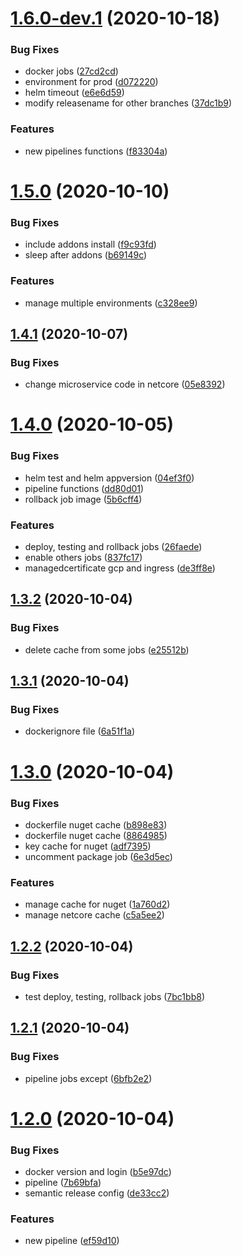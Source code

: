 # [1.6.0-dev.1](https://gitlab.com/apiservice-developments/testing-microservices/compare/v1.5.0...v1.6.0-dev.1) (2020-10-18)


### Bug Fixes

* docker jobs ([27cd2cd](https://gitlab.com/apiservice-developments/testing-microservices/commit/27cd2cd5f3a090183eaa19cff8c3642d888aa390))
* environment for prod ([d072220](https://gitlab.com/apiservice-developments/testing-microservices/commit/d072220082bee8cffd1937569bbb3314ecd633ae))
* helm timeout ([e6e6d59](https://gitlab.com/apiservice-developments/testing-microservices/commit/e6e6d59dd45bf4384ffc53a765a5cd2f6fa1c645))
* modify releasename for other branches ([37dc1b9](https://gitlab.com/apiservice-developments/testing-microservices/commit/37dc1b9769c1a1402ba332e77a424c10af5bc431))


### Features

* new pipelines functions ([f83304a](https://gitlab.com/apiservice-developments/testing-microservices/commit/f83304a3b48ac563f2bc3d50577d67f746c969dc))

# [1.5.0](https://gitlab.com/apiservice-developments/testing-microservices/compare/v1.4.1...v1.5.0) (2020-10-10)


### Bug Fixes

* include addons install ([f9c93fd](https://gitlab.com/apiservice-developments/testing-microservices/commit/f9c93fd663b0aa449e65fa892b19c4c0979b9364))
* sleep after addons ([b69149c](https://gitlab.com/apiservice-developments/testing-microservices/commit/b69149ca74e3657861e3ca274b350364cd4ec330))


### Features

* manage multiple environments ([c328ee9](https://gitlab.com/apiservice-developments/testing-microservices/commit/c328ee9692e6717e4fce4805fcf9fe4357f40a6a))

## [1.4.1](https://gitlab.com/apiservice-developments/testing-microservices/compare/v1.4.0...v1.4.1) (2020-10-07)


### Bug Fixes

* change microservice code in netcore ([05e8392](https://gitlab.com/apiservice-developments/testing-microservices/commit/05e8392eba6232ddbb36e4cb68b7bf46ae5be4c0))

# [1.4.0](https://gitlab.com/apiservice-developments/testing-microservices/compare/v1.3.2...v1.4.0) (2020-10-05)


### Bug Fixes

* helm test and helm appversion ([04ef3f0](https://gitlab.com/apiservice-developments/testing-microservices/commit/04ef3f04335d947f689a460971c7b48a6a2ef343))
* pipeline functions ([dd80d01](https://gitlab.com/apiservice-developments/testing-microservices/commit/dd80d012106396627150b6cec3559a4ba98c4c77))
* rollback job image ([5b6cff4](https://gitlab.com/apiservice-developments/testing-microservices/commit/5b6cff4e59e9eda9ea50b3810a4ca63708dc0903))


### Features

* deploy, testing and rollback jobs ([26faede](https://gitlab.com/apiservice-developments/testing-microservices/commit/26faededd40be8ed34db5d828c1a017f3c64585d))
* enable others jobs ([837fc17](https://gitlab.com/apiservice-developments/testing-microservices/commit/837fc1712ccfecc1f9350848f5194f6e6f492908))
* managedcertificate gcp and ingress ([de3ff8e](https://gitlab.com/apiservice-developments/testing-microservices/commit/de3ff8e410e91a8bf27691677c6f3bb0dbdb7f49))

## [1.3.2](https://gitlab.com/apiservice-developments/testing-microservices/compare/v1.3.1...v1.3.2) (2020-10-04)


### Bug Fixes

* delete cache from some jobs ([e25512b](https://gitlab.com/apiservice-developments/testing-microservices/commit/e25512b45ce3e17db67faa31843ef99ebfe43383))

## [1.3.1](https://gitlab.com/apiservice-developments/testing-microservices/compare/v1.3.0...v1.3.1) (2020-10-04)


### Bug Fixes

* dockerignore file ([6a51f1a](https://gitlab.com/apiservice-developments/testing-microservices/commit/6a51f1af7e3bcfbe1b5b3a4cc5d4322660dea81d))

# [1.3.0](https://gitlab.com/apiservice-developments/testing-microservices/compare/v1.2.2...v1.3.0) (2020-10-04)


### Bug Fixes

* dockerfile nuget cache ([b898e83](https://gitlab.com/apiservice-developments/testing-microservices/commit/b898e83148af75bb1cb3a85dbbb4bb3ed1d998f0))
* dockerfile nuget cache ([8864985](https://gitlab.com/apiservice-developments/testing-microservices/commit/88649854dc2b0f4839ea50ee8c94b557ae21c254))
* key cache for nuget ([adf7395](https://gitlab.com/apiservice-developments/testing-microservices/commit/adf7395b2fca8a9b574bad1ba1cf7465ccb890c9))
* uncomment package job ([6e3d5ec](https://gitlab.com/apiservice-developments/testing-microservices/commit/6e3d5ecb88e039fc04669beee7428aefbb18f520))


### Features

* manage cache for nuget ([1a760d2](https://gitlab.com/apiservice-developments/testing-microservices/commit/1a760d23b60539a158bcbca5ad097f003067f974))
* manage netcore cache ([c5a5ee2](https://gitlab.com/apiservice-developments/testing-microservices/commit/c5a5ee2857d2367e1b3481103b255fc2218b3264))

## [1.2.2](https://gitlab.com/apiservice-developments/testing-microservices/compare/v1.2.1...v1.2.2) (2020-10-04)


### Bug Fixes

* test deploy, testing, rollback jobs ([7bc1bb8](https://gitlab.com/apiservice-developments/testing-microservices/commit/7bc1bb8b648b1b6f8e61a7812e7a284c3c529f30))

## [1.2.1](https://gitlab.com/apiservice-developments/testing-microservices/compare/v1.2.0...v1.2.1) (2020-10-04)


### Bug Fixes

* pipeline jobs except ([6bfb2e2](https://gitlab.com/apiservice-developments/testing-microservices/commit/6bfb2e2be6e13d7052ba99294780f5b6afd9ab61))

# [1.2.0](https://gitlab.com/apiservice-developments/testing-microservices/compare/v1.1.0...v1.2.0) (2020-10-04)


### Bug Fixes

* docker version and login ([b5e97dc](https://gitlab.com/apiservice-developments/testing-microservices/commit/b5e97dc5b55ca7f44aaa3a1bb1a35ba9cc4c94ed))
* pipeline ([7b69bfa](https://gitlab.com/apiservice-developments/testing-microservices/commit/7b69bfa2cfa12c09e12571fad12acd48e29be04f))
* semantic release config ([de33cc2](https://gitlab.com/apiservice-developments/testing-microservices/commit/de33cc232fee35d4c9d49312e87960eb567d3e9d))


### Features

* new pipeline ([ef59d10](https://gitlab.com/apiservice-developments/testing-microservices/commit/ef59d105df58b605446d2e7621f08722871000c5))
